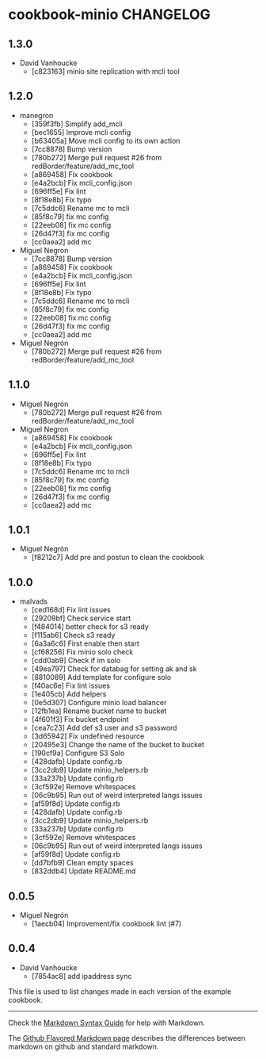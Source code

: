 cookbook-minio CHANGELOG
===============

## 1.3.0

  - David Vanhoucke
    - [c823163] minio site replication with mcli tool

## 1.2.0

  - manegron
    - [359f3fb] Simplify add_mcli
    - [bec1655] Improve mcli config
    - [b63405a] Move mcli config to its own action
    - [7cc8878] Bump version
    - [780b272] Merge pull request #26 from redBorder/feature/add_mc_tool
    - [a869458] Fix cookbook
    - [e4a2bcb] Fix mcli_config.json
    - [696ff5e] Fix lint
    - [8f18e8b] Fix typo
    - [7c5ddc6] Rename mc to mcli
    - [85f8c79] fix mc config
    - [22eeb08] fix mc config
    - [26d47f3] fix mc config
    - [cc0aea2] add mc
  - Miguel Negron
    - [7cc8878] Bump version
    - [a869458] Fix cookbook
    - [e4a2bcb] Fix mcli_config.json
    - [696ff5e] Fix lint
    - [8f18e8b] Fix typo
    - [7c5ddc6] Rename mc to mcli
    - [85f8c79] fix mc config
    - [22eeb08] fix mc config
    - [26d47f3] fix mc config
    - [cc0aea2] add mc
  - Miguel Negrón
    - [780b272] Merge pull request #26 from redBorder/feature/add_mc_tool

## 1.1.0

  - Miguel Negrón
    - [780b272] Merge pull request #26 from redBorder/feature/add_mc_tool
  - Miguel Negron
    - [a869458] Fix cookbook
    - [e4a2bcb] Fix mcli_config.json
    - [696ff5e] Fix lint
    - [8f18e8b] Fix typo
    - [7c5ddc6] Rename mc to mcli
    - [85f8c79] fix mc config
    - [22eeb08] fix mc config
    - [26d47f3] fix mc config
    - [cc0aea2] add mc

## 1.0.1

  - Miguel Negrón
    - [f8212c7] Add pre and postun to clean the cookbook

## 1.0.0

  - malvads
    - [ced168d] Fix lint issues
    - [29209bf] Check service start
    - [f484014] better check for s3 ready
    - [f115ab6] Check s3 ready
    - [6a3a6c6] First enable then start
    - [cf68256] Fix minio solo check
    - [cdd0ab9] Check if im solo
    - [49ea797] Check for databag for setting ak and sk
    - [8810089] Add template for configure solo
    - [f40ac6e] Fix lint issues
    - [1e405cb] Add helpers
    - [0e5d307] Configure minio load balancer
    - [12fb1ea] Rename bucket name to bucket
    - [4f601f3] Fix bucket endpoint
    - [cea7c23] Add def s3 user and s3 password
    - [3d65942] Fix undefined resource
    - [20495e3] Change the name of the bucket to bucket
    - [190cf9a] Configure S3 Solo
    - [428dafb] Update config.rb
    - [3cc2db9] Update minio_helpers.rb
    - [33a237b] Update config.rb
    - [3cf592e] Remove whitespaces
    - [06c9b95] Run out of weird  interpreted langs issues
    - [af59f8d] Update config.rb
    - [428dafb] Update config.rb
    - [3cc2db9] Update minio_helpers.rb
    - [33a237b] Update config.rb
    - [3cf592e] Remove whitespaces
    - [06c9b95] Run out of weird  interpreted langs issues
    - [af59f8d] Update config.rb
    - [dd7bfb9] Clean empty spaces
    - [832ddb4] Update README.md

## 0.0.5

  - Miguel Negrón
    - [1aecb04] Improvement/fix cookbook lint (#7)

## 0.0.4

  - David Vanhoucke
    - [7854ac8] add ipaddress sync

This file is used to list changes made in each version of the example cookbook.

- - -
Check the [Markdown Syntax Guide](http://daringfireball.net/projects/markdown/syntax) for help with Markdown.

The [Github Flavored Markdown page](http://github.github.com/github-flavored-markdown/) describes the differences between markdown on github and standard markdown.
